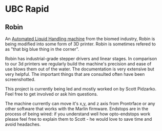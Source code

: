 UBC Rapid
=========

Robin
---------

An [Automated Liquid Handling machine](http://en.wikipedia.org/wiki/Liquid_handling_robot) from the biomed industry, Robin is being modified into some form of 3D printer.  Robin is sometimes refered to as "that big blue thing in the corner".

Robin has industrial-grade stepper drivers and linear stages. In comparison to our 3d printers we regularly build the machine's precision and ease of use blows them out of the water. The documentation is very extensive but very helpful. The important things that are consulted often have been screenshotted.

This project is currently being led and mostly worked on by Scott Pidzarko. Feel free to get involved or ask him questions. 

The machine currently can move it's x,y, and z axis from Prontrface or any other software that works with the Marlin firmware. Endstops are in the process of being wired: if you understand well how opto-endstops work please feel free to explain them to Scott - he would love to save time and avoid headaches.
